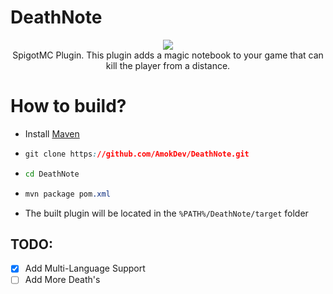 # DeathNote
<p align="center">
  <img src="https://i.ibb.co/NN6jFc3/unnamed.png"><br>
  SpigotMC Plugin. This plugin adds a magic notebook to your game that can kill the player from a distance.
</p>

# How to build?
+ Install [Maven](https://maven.apache.org/)
+ ```css
  git clone https://github.com/AmokDev/DeathNote.git
  ```
+ ```sh
  cd DeathNote
  ```
+ ```css
  mvn package pom.xml
  ```
+ The built plugin will be located in the `%PATH%/DeathNote/target` folder



## TODO:
- [x] Add Multi-Language Support
- [ ] Add More Death's

